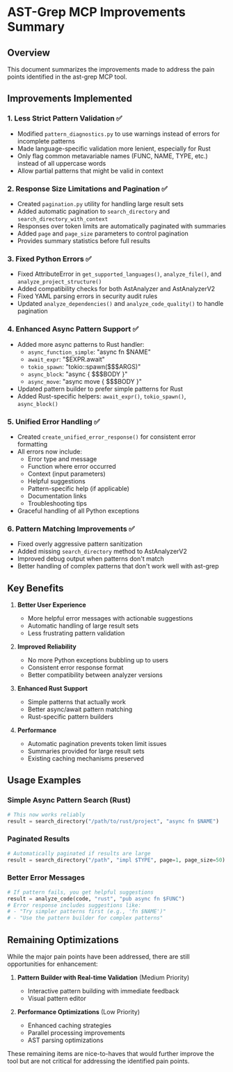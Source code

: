 # AST-Grep MCP Improvements Summary

## Overview
This document summarizes the improvements made to address the pain points identified in the ast-grep MCP tool.

## Improvements Implemented

### 1. **Less Strict Pattern Validation** ✅
- Modified `pattern_diagnostics.py` to use warnings instead of errors for incomplete patterns
- Made language-specific validation more lenient, especially for Rust
- Only flag common metavariable names (FUNC, NAME, TYPE, etc.) instead of all uppercase words
- Allow partial patterns that might be valid in context

### 2. **Response Size Limitations and Pagination** ✅
- Created `pagination.py` utility for handling large result sets
- Added automatic pagination to `search_directory` and `search_directory_with_context`
- Responses over token limits are automatically paginated with summaries
- Added `page` and `page_size` parameters to control pagination
- Provides summary statistics before full results

### 3. **Fixed Python Errors** ✅
- Fixed AttributeError in `get_supported_languages()`, `analyze_file()`, and `analyze_project_structure()`
- Added compatibility checks for both AstAnalyzer and AstAnalyzerV2
- Fixed YAML parsing errors in security audit rules
- Updated `analyze_dependencies()` and `analyze_code_quality()` to handle pagination

### 4. **Enhanced Async Pattern Support** ✅
- Added more async patterns to Rust handler:
  - `async_function_simple`: "async fn $NAME"
  - `await_expr`: "$EXPR.await"
  - `tokio_spawn`: "tokio::spawn($$$ARGS)"
  - `async_block`: "async { $$$BODY }"
  - `async_move`: "async move { $$$BODY }"
- Updated pattern builder to prefer simple patterns for Rust
- Added Rust-specific helpers: `await_expr()`, `tokio_spawn()`, `async_block()`

### 5. **Unified Error Handling** ✅
- Created `create_unified_error_response()` for consistent error formatting
- All errors now include:
  - Error type and message
  - Function where error occurred
  - Context (input parameters)
  - Helpful suggestions
  - Pattern-specific help (if applicable)
  - Documentation links
  - Troubleshooting tips
- Graceful handling of all Python exceptions

### 6. **Pattern Matching Improvements** ✅
- Fixed overly aggressive pattern sanitization
- Added missing `search_directory` method to AstAnalyzerV2
- Improved debug output when patterns don't match
- Better handling of complex patterns that don't work well with ast-grep

## Key Benefits

1. **Better User Experience**
   - More helpful error messages with actionable suggestions
   - Automatic handling of large result sets
   - Less frustrating pattern validation

2. **Improved Reliability**
   - No more Python exceptions bubbling up to users
   - Consistent error response format
   - Better compatibility between analyzer versions

3. **Enhanced Rust Support**
   - Simple patterns that actually work
   - Better async/await pattern matching
   - Rust-specific pattern builders

4. **Performance**
   - Automatic pagination prevents token limit issues
   - Summaries provided for large result sets
   - Existing caching mechanisms preserved

## Usage Examples

### Simple Async Pattern Search (Rust)
```python
# This now works reliably
result = search_directory("/path/to/rust/project", "async fn $NAME")
```

### Paginated Results
```python
# Automatically paginated if results are large
result = search_directory("/path", "impl $TYPE", page=1, page_size=50)
```

### Better Error Messages
```python
# If pattern fails, you get helpful suggestions
result = analyze_code(code, "rust", "pub async fn $FUNC")
# Error response includes suggestions like:
# - "Try simpler patterns first (e.g., 'fn $NAME')"
# - "Use the pattern builder for complex patterns"
```

## Remaining Optimizations

While the major pain points have been addressed, there are still opportunities for enhancement:

1. **Pattern Builder with Real-time Validation** (Medium Priority)
   - Interactive pattern building with immediate feedback
   - Visual pattern editor

2. **Performance Optimizations** (Low Priority)
   - Enhanced caching strategies
   - Parallel processing improvements
   - AST parsing optimizations

These remaining items are nice-to-haves that would further improve the tool but are not critical for addressing the identified pain points.